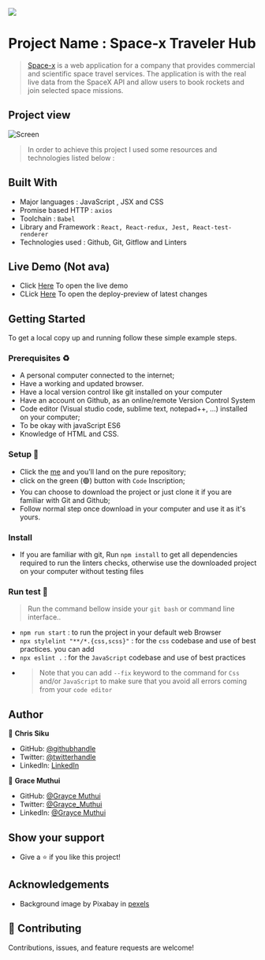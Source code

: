 ![](https://img.shields.io/badge/Microverse-blueviolet)

# Project Name : Space-x Traveler Hub

> [Space-x](https://space-x-traveler.netlify.app/) is a web application for a company that provides commercial and scientific space travel services. The application is with the real live data from the SpaceX API and allow users to book rockets and join selected space missions.

## Project view

![Screen](https://user-images.githubusercontent.com/101924220/179762369-de3f9ec2-9a9f-4bcb-8dd9-a39f151f6b79.png)

> In order to achieve this project I used some resources and technologies listed below :

## Built With

- Major languages : JavaScript , JSX and CSS
- Promise based HTTP : `axios`
- Toolchain : `Babel`
- Library and Framework : `React, React-redux, Jest, React-test-renderer`
- Technologies used : Github, Git, Gitflow and Linters

## Live Demo (Not ava)

- Click [Here](https://space-x-traveler.netlify.app/) To open the live demo
- CLick [Here](https://deploy-preview-39--space-x-traveler.netlify.app/) To open the deploy-preview of latest changes

## Getting Started

To get a local copy up and running follow these simple example steps.

### Prerequisites ♻️

- A personal computer connected to the internet;
- Have a working and updated browser.
- Have a local version control like git installed on your computer
- Have an account on Github, as an online/remote Version Control System
- Code editor (Visual studio code, sublime text, notepad++, ...) installed on your computer;
- To be okay with javaScript ES6
- Knowledge of HTML and CSS.

### Setup 🎰

- Click the [me](https://github.com/Chrissiku/Space-x) and you'll land on the pure repository;
- click on the green (🟢) button with `Code` Inscription;
- You can choose to download the project or just clone it if you are familiar with Git and Github;
- Follow normal step once download in your computer and use it as it's yours.

### Install

- If you are familiar with git, Run `npm install` to get all dependencies required to run the linters checks, otherwise use the downloaded project on your computer without testing files

### Run test 🧪

> Run the command bellow inside your `git bash` or command line interface..

- `npm run start` : to run the project in your default web Browser
- `npx stylelint "**/*.{css,scss}"` : for the `css` codebase and use of best practices. you can add
- `npx eslint .` : for the `JavaScript` codebase and use of best practices
- > Note that you can add `--fix` keyword to the command for `Css` and/or `JavaScript` to make sure that you avoid all errors coming from your `code editor`

## Author

👤 **Chris Siku**

- GitHub: [@githubhandle](https://github.com/Chrissiku)
- Twitter: [@twitterhandle](https://twitter.com/christian_siku)
- LinkedIn: [LinkedIn](https://www.linkedin.com/in/chris-siku-4bb53b232/)

👤 **Grace Muthui**

- GitHub: [@Grayce Muthui](https://github.com/Graycemuthui)
- Twitter: [@Grayce_Muthui](https://twitter.com/Grayce_Muthui)
- LinkedIn: [@Grayce Muthui](https://www.linkedin.com/in/grayce-muthui/)

## Show your support

- Give a ⭐️ if you like this project!

## Acknowledgements

- Background image by Pixabay in [pexels](https://www.pexels.com/photo/flight-sky-earth-space-2166/)

## 🤝 Contributing

Contributions, issues, and feature requests are welcome!
